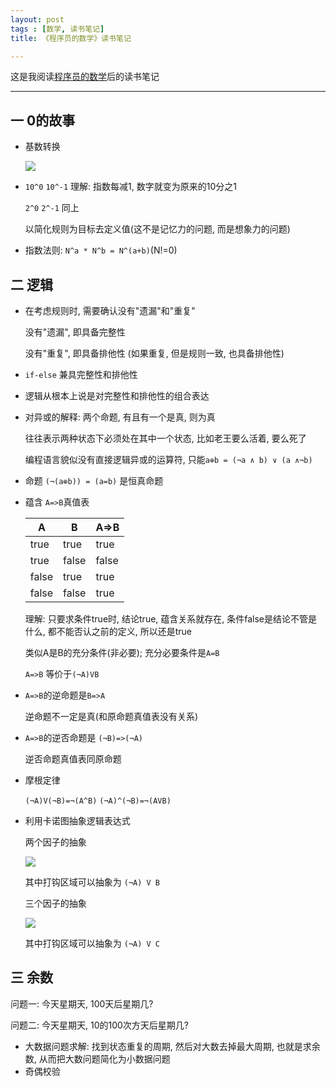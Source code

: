 ```yaml
---
layout: post
tags : [数学, 读书笔记]
title: 《程序员的数学》读书笔记

---
```


这是我阅读[程序员的数学](http://book.douban.com/subject/19949020/)后的读书笔记

---

## 一 0的故事

* 基数转换

  <img src="/assets/images/math/jszh.png" />

* `10^0` `10^-1` 理解: 指数每减1, 数字就变为原来的10分之1

  `2^0` `2^-1` 同上

  以简化规则为目标去定义值(这不是记忆力的问题, 而是想象力的问题)

* 指数法则: `N^a * N^b = N^(a+b)`(N!=0)

## 二 逻辑

* 在考虑规则时, 需要确认没有"遗漏"和"重复"

  没有"遗漏", 即具备完整性

  没有"重复", 即具备排他性 (如果重复, 但是规则一致, 也具备排他性)

* `if-else` 兼具完整性和排他性

* 逻辑从根本上说是对完整性和排他性的组合表达

* 对异或的解释: 两个命题, 有且有一个是真, 则为真

  往往表示两种状态下必须处在其中一个状态, 比如老王要么活着, 要么死了

  编程语言貌似没有直接逻辑异或的运算符, 只能`a⊕b = (¬a ∧ b) ∨ (a ∧¬b)`

* 命题 `(¬(a⊕b)) = (a=b)` 是恒真命题

* 蕴含 `A=>B`真值表

  | A    | B    | A=>B |
  | ---- | ---- | ---- |
  | true | true | true |
  | true | false| false|
  | false| true | true |
  | false| false| true |

  理解: 只要求条件true时, 结论true, 蕴含关系就存在, 条件false是结论不管是什么, 都不能否认之前的定义, 所以还是true

  类似A是B的充分条件(非必要); 充分必要条件是`A=B`

  `A=>B` 等价于`(¬A)VB`

* `A=>B`的逆命题是`B=>A`

  逆命题不一定是真(和原命题真值表没有关系)

* `A=>B`的逆否命题是 `(¬B)=>(¬A)`

  逆否命题真值表同原命题

* 摩根定律

  `(¬A)V(¬B)=¬(A^B)`
  `(¬A)^(¬B)=¬(AVB)`

* 利用卡诺图抽象逻辑表达式

  两个因子的抽象

  <img src="/assets/images/math/knt1.png" />

  其中打钩区域可以抽象为 `(¬A) V B`

  三个因子的抽象

  <img src="/assets/images/math/knt2.png" />

  其中打钩区域可以抽象为 `(¬A) V C`

## 三 余数

问题一: 今天星期天, 100天后星期几?

问题二: 今天星期天, 10的100次方天后星期几?

* 大数据问题求解: 找到状态重复的周期, 然后对大数去掉最大周期, 也就是求余数, 从而把大数问题简化为小数据问题
* 奇偶校验
